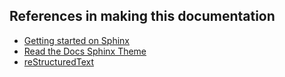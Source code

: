 ## References in making this documentation
* [Getting started on Sphinx](https://pythonhosted.org/an_example_pypi_project/sphinx.html)
* [Read the Docs Sphinx Theme](https://github.com/rtfd/sphinx_rtd_theme)
* [reStructuredText](http://docutils.sourceforge.net/docs/user/rst/quickref.html)
